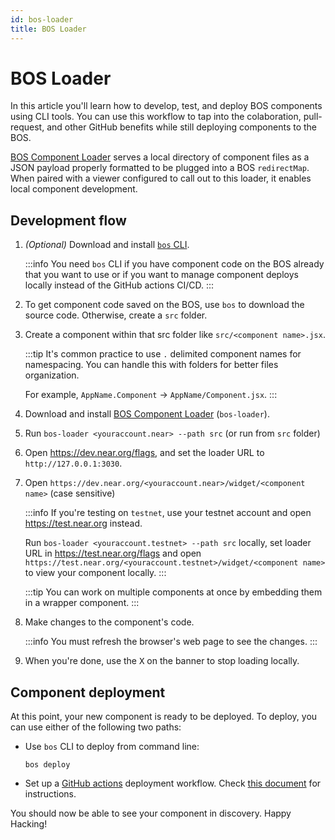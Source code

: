 ```yaml
---
id: bos-loader
title: BOS Loader
---
```


# BOS Loader

In this article you'll learn how to develop, test, and deploy BOS components using CLI tools. You can use this workflow to tap into the colaboration, pull-request, and other GitHub benefits while still deploying components to the BOS.

[BOS Component Loader](https://github.com/near/bos-loader) serves a local directory of component files as a JSON payload properly formatted to be plugged into a BOS `redirectMap`. When paired with a viewer configured to call out to this loader, it enables local component development.

## Development flow

1. _(Optional)_ Download and install [`bos` CLI](https://bos.cli.rs).

   :::info
   You need `bos` CLI if you have component code on the BOS already that you want to use or if you want to manage component deploys locally instead of the GitHub actions CI/CD.
   :::

2. To get component code saved on the BOS, use `bos` to download the source code. Otherwise, create a `src` folder.

3. Create a component within that src folder like `src/<component name>.jsx`.

   :::tip
   It's common practice to use `.` delimited component names for namespacing. You can handle this with folders for better files organization.

   For example, `AppName.Component` → `AppName/Component.jsx`.
   :::

4. Download and install [BOS Component Loader](https://github.com/near/bos-loader/releases) (`bos-loader`).

5. Run `bos-loader <youraccount.near> --path src` (or run from `src` folder)

6. Open https://dev.near.org/flags, and set the loader URL to `http://127.0.0.1:3030`.

7. Open `https://dev.near.org/<youraccount.near>/widget/<component name>` (case sensitive)

   :::info
   If you're testing on `testnet`, use your testnet account and open https://test.near.org instead.

   Run `bos-loader <youraccount.testnet> --path src` locally, set loader URL in https://test.near.org/flags and open `https://test.near.org/<youraccount.testnet>/widget/<component name>` to view your component locally.
   :::

   :::tip
   You can work on multiple components at once by embedding them in a wrapper component.
   :::

8. Make changes to the component's code.

   :::info
   You must refresh the browser's web page to see the changes.
   :::

9. When you're done, use the <kbd>X</kbd> on the banner to stop loading locally.

## Component deployment

At this point, your new component is ready to be deployed. To deploy, you can use either of the following two paths:

- Use `bos` CLI to deploy from command line:

  ```
  bos deploy
  ```

- Set up a [GitHub actions](https://github.com/FroVolod/bos-cli-rs/blob/master/README.md#reusable-workflow) deployment workflow. Check [this document](https://github.com/FroVolod/bos-cli-rs/blob/master/README.md#github-actions) for instructions.

You should now be able to see your component in discovery. Happy Hacking!
